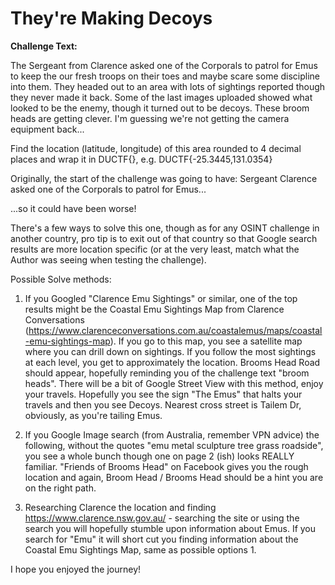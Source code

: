 # They're Making Decoys

**Challenge Text:**

The Sergeant from Clarence asked one of the Corporals to patrol for Emus to keep the our fresh troops on their toes and maybe scare some discipline into them. They headed out to an area with lots of sightings reported though they never made it back. Some of the last images uploaded showed what looked to be the enemy, though it turned out to be decoys. These broom heads are getting clever. I'm guessing we're not getting the camera equipment back...

Find the location (latitude, longitude) of this area rounded to 4 decimal places and wrap it in DUCTF{}, e.g. DUCTF{-25.3445,131.0354}

Originally, the start of the challenge was going to have: Sergeant Clarence asked one of the Corporals to patrol for Emus...

...so it could have been worse!

There's a few ways to solve this one, though as for any OSINT challenge in another country, pro tip is to exit out of that country so that Google search results are more location specific (or at the very least, match what the Author was seeing when testing the challenge).

Possible Solve methods:

1. If you Googled "Clarence Emu Sightings" or similar, one of the top results might be the Coastal Emu Sightings Map from Clarence Conversations (https://www.clarenceconversations.com.au/coastalemus/maps/coastal-emu-sightings-map). If you go to this map, you see a satellite map where you can drill down on sightings. If you follow the most sightings at each level, you get to approximately the location. Brooms Head Road should appear, hopefully reminding you of the challenge text "broom heads". There will be a bit of Google Street View with this method, enjoy your travels. Hopefully you see the sign "The Emus" that halts your travels and then you see Decoys. Nearest cross street is Tailem Dr, obviously, as you're tailing Emus.


2. If you Google Image search (from Australia, remember VPN advice) the following, without the quotes "emu metal sculpture tree grass roadside", you see a whole bunch though one on page 2 (ish) looks REALLY familiar. "Friends  of Brooms Head" on Facebook gives you the rough location and again, Broom Head / Brooms Head should be a hint you are on the right path.


3. Researching Clarence the location and finding https://www.clarence.nsw.gov.au/ - searching the site or using the search you will hopefully stumble upon information about Emus. If you search for "Emu" it will short cut you finding information about the Coastal Emu Sightings Map, same as possible options 1.


I hope you enjoyed the journey!